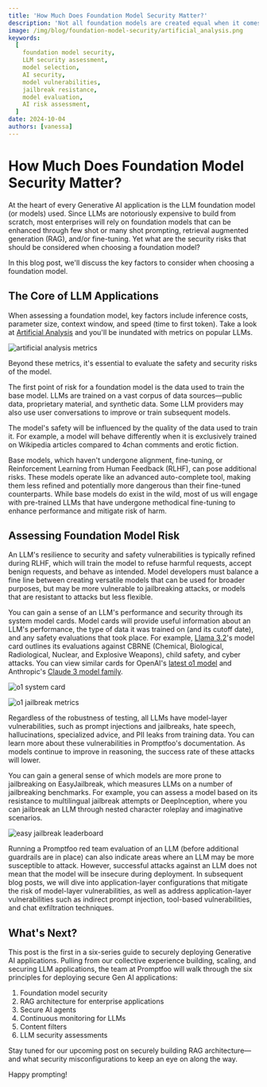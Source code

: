 ```yaml
---
title: 'How Much Does Foundation Model Security Matter?'
description: 'Not all foundation models are created equal when it comes to security. Learn what to look for in model cards and how to assess jailbreak resistance before you build.'
image: /img/blog/foundation-model-security/artificial_analysis.png
keywords:
  [
    foundation model security,
    LLM security assessment,
    model selection,
    AI security,
    model vulnerabilities,
    jailbreak resistance,
    model evaluation,
    AI risk assessment,
  ]
date: 2024-10-04
authors: [vanessa]
---
```


# How Much Does Foundation Model Security Matter?

At the heart of every Generative AI application is the LLM foundation model (or models) used. Since LLMs are notoriously expensive to build from scratch, most enterprises will rely on foundation models that can be enhanced through few shot or many shot prompting, retrieval augmented generation (RAG), and/or fine-tuning. Yet what are the security risks that should be considered when choosing a foundation model?

In this blog post, we'll discuss the key factors to consider when choosing a foundation model.

<!-- truncate -->

## The Core of LLM Applications

When assessing a foundation model, key factors include inference costs, parameter size, context window, and speed (time to first token). Take a look at [Artificial Analysis](https://artificialanalysis.ai/) and you'll be inundated with metrics on popular LLMs.

![artificial analysis metrics](/img/blog/foundation-model-security/artificial_analysis.png)

Beyond these metrics, it's essential to evaluate the safety and security risks of the model.

The first point of risk for a foundation model is the data used to train the base model. LLMs are trained on a vast corpus of data sources—public data, proprietary material, and synthetic data. Some LLM providers may also use user conversations to improve or train subsequent models.

The model's safety will be influenced by the quality of the data used to train it. For example, a model will behave differently when it is exclusively trained on Wikipedia articles compared to 4chan comments and erotic fiction.

Base models, which haven't undergone alignment, fine-tuning, or Reinforcement Learning from Human Feedback (RLHF), can pose additional risks. These models operate like an advanced auto-complete tool, making them less refined and potentially more dangerous than their fine-tuned counterparts. While base models do exist in the wild, most of us will engage with pre-trained LLMs that have undergone methodical fine-tuning to enhance performance and mitigate risk of harm.

## Assessing Foundation Model Risk

An LLM's resilience to security and safety vulnerabilities is typically refined during RLHF, which will train the model to refuse harmful requests, accept benign requests, and behave as intended. Model developers must balance a fine line between creating versatile models that can be used for broader purposes, but may be more vulnerable to jailbreaking attacks, or models that are resistant to attacks but less flexible.

You can gain a sense of an LLM's performance and security through its system model cards. Model cards will provide useful information about an LLM's performance, the type of data it was trained on (and its cutoff date), and any safety evaluations that took place. For example, [Llama 3.2](https://github.com/meta-llama/llama-models/blob/main/models/llama3_2/MODEL_CARD.md)'s model card outlines its evaluations against CBRNE (Chemical, Biological, Radiological, Nuclear, and Explosive Weapons), child safety, and cyber attacks. You can view similar cards for OpenAI's [latest o1 model](https://openai.com/index/openai-o1-system-card/) and Anthropic's [Claude 3 model family](https://docs.anthropic.com/en/docs/resources/model-card).

![o1 system card](/img/blog/foundation-model-security/o1_system_card.png)

![o1 jailbreak metrics](/img/blog/foundation-model-security/o1_jailbreak_metrics.png)

Regardless of the robustness of testing, all LLMs have model-layer vulnerabilities, such as prompt injections and jailbreaks, hate speech, hallucinations, specialized advice, and PII leaks from training data. You can learn more about these vulnerabilities in Promptfoo's documentation. As models continue to improve in reasoning, the success rate of these attacks will lower.

You can gain a general sense of which models are more prone to jailbreaking on EasyJailbreak, which measures LLMs on a number of jailbreaking benchmarks. For example, you can assess a model based on its resistance to multilingual jailbreak attempts or DeepInception, where you can jailbreak an LLM through nested character roleplay and imaginative scenarios.

![easy jailbreak leaderboard](/img/blog/foundation-model-security/easy_jailbreak_leaderboard.png)

Running a Promptfoo red team evaluation of an LLM (before additional guardrails are in place) can also indicate areas where an LLM may be more susceptible to attack. However, successful attacks against an LLM does not mean that the model will be insecure during deployment. In subsequent blog posts, we will dive into application-layer configurations that mitigate the risk of model-layer vulnerabilities, as well as address application-layer vulnerabilities such as indirect prompt injection, tool-based vulnerabilities, and chat exfiltration techniques.

## What's Next?

This post is the first in a six-series guide to securely deploying Generative AI applications. Pulling from our collective experience building, scaling, and securing LLM applications, the team at Promptfoo will walk through the six principles for deploying secure Gen AI applications:

1. Foundation model security
2. RAG architecture for enterprise applications
3. Secure AI agents
4. Continuous monitoring for LLMs
5. Content filters
6. LLM security assessments

Stay tuned for our upcoming post on securely building RAG architecture—and what security misconfigurations to keep an eye on along the way.

Happy prompting!
